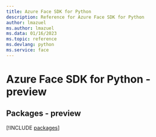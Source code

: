 ```yaml
---
title: Azure Face SDK for Python
description: Reference for Azure Face SDK for Python
author: lmazuel
ms.author: lmazuel
ms.data: 01/16/2023
ms.topic: reference
ms.devlang: python
ms.service: face
---
```

# Azure Face SDK for Python - preview
## Packages - preview
[!INCLUDE [packages](face-index.md)]